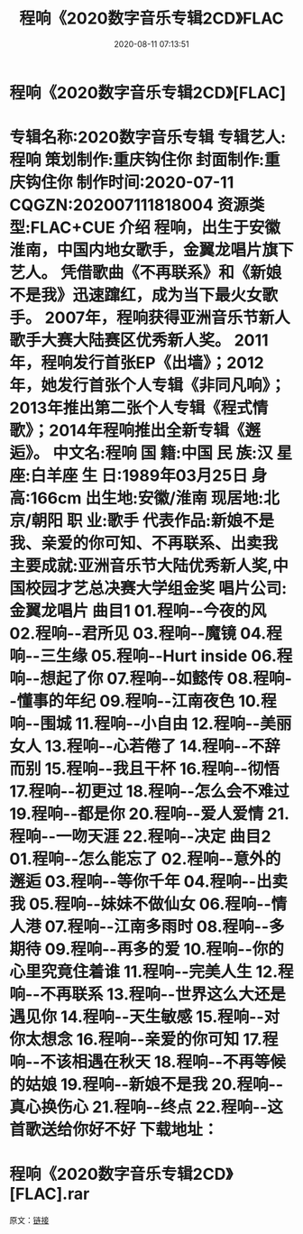 ﻿---
title: 程响《2020数字音乐专辑2CD》FLAC
date: 2020-08-11 07:13:51
categories: 新碟专辑、稀有等精品
tags: 华语中文
---
# 程响《2020数字音乐专辑2CD》[FLAC]

专辑名称:2020数字音乐专辑
专辑艺人:程响
策划制作:重庆钩住你
封面制作:重庆钩住你
制作时间:2020-07-11
CQGZN:202007111818004
资源类型:FLAC+CUE
介绍
程响，出生于安徽淮南，中国内地女歌手，金翼龙唱片旗下艺人。
凭借歌曲《不再联系》和《新娘不是我》迅速蹿红，成为当下最火女歌手。
2007年，程响获得亚洲音乐节新人歌手大赛大陆赛区优秀新人奖。
2011年，程响发行首张EP《出墙》；2012年，她发行首张个人专辑《非同凡响》；
2013年推出第二张个人专辑《程式情歌》；2014年程响推出全新专辑《邂逅》。
中文名:程响
国 籍:中国
民 族:汉
星 座:白羊座
生 日:1989年03月25日
身 高:166cm
出生地:安徽/淮南
现居地:北京/朝阳
职 业:歌手
代表作品:新娘不是我、亲爱的你可知、不再联系、出卖我
主要成就:亚洲音乐节大陆优秀新人奖,中国校园才艺总决赛大学组金奖
唱片公司:金翼龙唱片
曲目1
01.程响--今夜的风
02.程响--君所见
03.程响--魔镜
04.程响--三生缘
05.程响--Hurt inside
06.程响--想起了你
07.程响--如懿传
08.程响--懂事的年纪
09.程响--江南夜色
10.程响--围城
11.程响--小自由
12.程响--美丽女人
13.程响--心若倦了
14.程响--不辞而别
15.程响--我且干杯
16.程响--彻悟
17.程响--初更过
18.程响--怎么会不难过
19.程响--都是你
20.程响--爱人爱情
21.程响--一吻天涯
22.程响--决定
曲目2
01.程响--怎么能忘了
02.程响--意外的邂逅
03.程响--等你千年
04.程响--出卖我
05.程响--妹妹不做仙女
06.程响--情人港
07.程响--江南多雨时
08.程响--多期待
09.程响--再多的爱
10.程响--你的心里究竟住着谁
11.程响--完美人生
12.程响--不再联系
13.程响--世界这么大还是遇见你
14.程响--天生敏感
15.程响--对你太想念
16.程响--亲爱的你可知
17.程响--不该相遇在秋天
18.程响--不再等候的姑娘
19.程响--新娘不是我
20.程响--真心换伤心
21.程响--终点
22.程响--这首歌送给你好不好
下载地址：
==============================
程响《2020数字音乐专辑2CD》[FLAC].rar
==============================
原文：[链接](https://blog.sina.com.cn/s/blog_1647c7e7601030nkl.html)